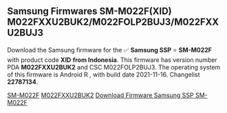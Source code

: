 <h2>Samsung Firmwares SM-M022F(XID) M022FXXU2BUK2/M022FOLP2BUJ3/M022FXXU2BUJ3</h2>
Download the Samsung firmware for the ✅ <strong>Samsung SSP </strong> ⭐ <strong>SM-M022F</strong> with product code <strong>XID</strong> <strong> from Indonesia</strong>. This firmware has version number PDA <strong>M022FXXU2BUK2</strong> and CSC M022FOLP2BUJ3. The operating system of this firmware is Android R , with build date 2021-11-16. Changelist <strong>22787134</strong>.


[SM-M022F](https://samfirm.shop/samsung/model/SM-M022F)
[M022FXXU2BUK2](https://samfirm.shop/samsung/pda/M022FXXU2BUK2)
[Download Firmware Samsung SSP SM-M022F](https://samfirm.shop/samsung/firmware/474661)
